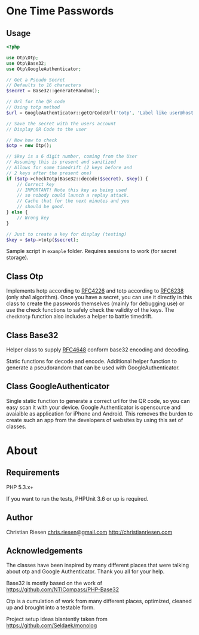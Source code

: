 One Time Passwords
==================

Usage
-----

```php
<?php

use Otp\Otp;
use Otp\Base32;
use Otp\GoogleAuthenticator;

// Get a Pseudo Secret
// Defaults to 16 characters
$secret = Base32::generateRandom();

// Url for the QR code
// Using totp method
$url = GoogleAuthenticator::getQrCodeUrl('totp', 'Label like user@host.com', $secret);

// Save the secret with the users account
// Display QR Code to the user

// Now how to check
$otp = new Otp();

// $key is a 6 digit number, coming from the User
// Assuming this is present and sanitized
// Allows for some timedrift (2 keys before and
// 2 keys after the present one)
if ($otp->checkTotp(Base32::decode($secret), $key)) {
    // Correct key
    // IMPORTANT! Note this key as being used
    // so nobody could launch a replay attack.
    // Cache that for the next minutes and you
    // should be good.
} else {
    // Wrong key
}

// Just to create a key for display (testing)
$key = $otp->totp($secret);

```

Sample script in `example` folder. Requires sessions to work (for secret storage).

Class Otp
---------

Implements hotp according to [RFC4226](https://tools.ietf.org/html/rfc4226) and totp according to [RFC6238](https://tools.ietf.org/html/rfc6238) (only sha1 algorithm). Once you have a secret, you can use it directly in this class to create the passwords themselves (mainly for debugging use) or use the check functions to safely check the validity of the keys. The `checkTotp` function also includes a helper to battle timedrift.

Class Base32
------------

Helper class to supply [RFC4648](http://www.ietf.org/rfc/rfc4648.txt) conform base32 encoding and decoding.

Static functions for decode and encode. Additional helper function to generate a pseudorandom that can be used with GoogleAuthenticator.


Class GoogleAuthenticator
-------------------------

Single static function to generate a correct url for the QR code, so you can easy scan it with your device. Google Authenticator is opensource and avaiaible as application for iPhone and Android. This removes the burden to create such an app from the developers of websites by using this set of classes.

About
=====

Requirements
------------

PHP 5.3.x+

If you want to run the tests, PHPUnit 3.6 or up is required.

Author
------

Christian Riesen <chris.riesen@gmail.com> http://christianriesen.com

Acknowledgements
----------------

The classes have been inspired by many different places that were talking about otp and Google Authenticator. Thank you all for your help.

Base32 is mostly based on the work of https://github.com/NTICompass/PHP-Base32

Otp is a cumulation of work from many different places, optimized, cleaned up and brought into a testable form.

Project setup ideas blantently taken from https://github.com/Seldaek/monolog